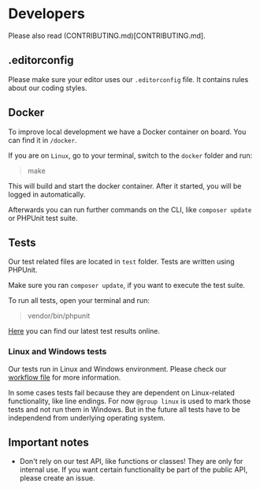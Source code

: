 # Developers

Please also read (CONTRIBUTING.md)[CONTRIBUTING.md].

## .editorconfig

Please make sure your editor uses our `.editorconfig` file. It contains rules about our coding styles.

## Docker

To improve local development we have a Docker container on board. You can find it in `/docker`.

If you are on `Linux`, go to your terminal, switch to the `docker` folder and run:

> make

This will build and start the docker container.
After it started, you will be logged in automatically.

Afterwards you can run further commands on the CLI, like `composer update` or PHPUnit test suite.

## Tests

Our test related files are located in `test` folder. Tests are written using PHPUnit.

Make sure you ran `composer update`, if you want to execute the test suite.

To run all tests, open your terminal and run:

> vendor/bin/phpunit

[Here](https://github.com/sweetrdf/easyrdf/actions/workflows/Tests.yml) you can find our latest test results online.

### Linux and Windows tests

Our tests run in Linux and Windows environment.
Please check our [workflow file](.github/workflows/Tests.yml) for more information.

In some cases tests fail because they are dependent on Linux-related functionality, like line endings.
For now `@group linux` is used to mark those tests and not run them in Windows.
But in the future all tests have to be independend from underlying operating system.

## Important notes

* Don't rely on our test API, like functions or classes! They are only for internal use. If you want certain functionality be part of the public API, please create an issue.
